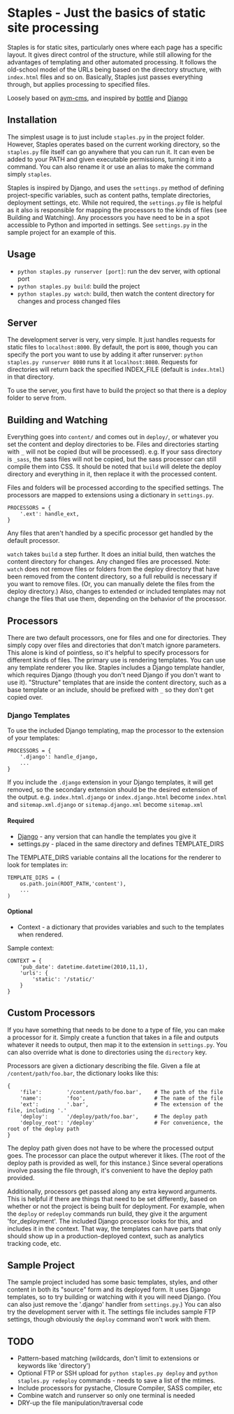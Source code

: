 # Staples - Just the basics of static site processing

Staples is for static sites, particularly ones where each page has a specific layout. It gives direct control of the structure, while still allowing for the advantages of templating and other automated processing. It follows the old-school model of the URLs being based on the directory structure, with `index.html` files and so on. Basically, Staples just passes everything through, but applies processing to specified files.

Loosely based on [aym-cms](https://github.com/lethain/aym-cms), and inspired by [bottle](http://bottle.paws.de) and [Django](http://www.djangoproject.com)


## Installation

The simplest usage is to just include `staples.py` in the project folder. However, Staples operates based on the current working directory, so the `staples.py` file itself can go anywhere that you can run it. It can even be added to your PATH and given executable permissions, turning it into a command. You can also rename it or use an alias to make the command simply `staples`.

Staples is inspired by Django, and uses the `settings.py` method of defining project-specific variables, such as content paths, template directories, deployment settings, etc. While not required, the `settings.py` file is helpful as it also is responsible for mapping the processors to the kinds of files (see Building and Watching). Any processors you have need to be in a spot accessible to Python and imported in settings. See `settings.py` in the sample project for an example of this.


## Usage

* `python staples.py runserver [port]`: run the dev server, with optional port
* `python staples.py build`: build the project
* `python staples.py watch`: build, then watch the content directory for changes and process changed files


## Server

The development server is very, very simple. It just handles requests for static files to `localhost:8000`. By default, the port is `8000`, though you can specify the port you want to use by adding it after runserver: `python staples.py runserver 8080` runs it at `localhost:8080`. Requests for directories will return back the specified INDEX_FILE (default is `index.html`) in that directory.

To use the server, you first have to build the project so that there is a deploy folder to serve from.


## Building and Watching

Everything goes into `content/` and comes out in `deploy/`, or whatever you set the content and deploy directories to be. Files and directories starting with `_` will not be copied (but will be processed). e.g. If your sass directory is `_sass`, the sass files will not be copied, but the sass processor can still compile them into CSS. It should be noted that `build` will delete the deploy directory and everything in it, then replace it with the processed content.

Files and folders will be processed according to the specified settings. The processors are mapped to extensions using a dictionary in `settings.py`.

    PROCESSORS = {
        '.ext': handle_ext,
    }

Any files that aren't handled by a specific processor get handled by the default processor.

`watch` takes `build` a step further. It does an initial build, then watches the content directory for changes. Any changed files are processed.
Note: `watch` does not remove files or folders from the deploy directory that have been removed from the content directory, so a full rebuild is necessary if you want to remove files. (Or, you can manually delete the files from the deploy directory.) Also, changes to extended or included templates may not change the files that use them, depending on the behavior of the processor.


## Processors

There are two default processors, one for files and one for directories. They simply copy over files and directories that don't match ignore parameters. This alone is kind of pointless, so it's helpful to specify processors for different kinds of files. The primary use is rendering templates. You can use any template renderer you like. Staples includes a Django template handler, which requires Django (though you don't need Django if you don't want to use it). "Structure" templates that are inside the content directory, such as a base template or an include, should be prefixed with `_` so they don't get copied over.

### Django Templates
To use the included Django templating, map the processor to the extension of your templates:

    PROCESSORS = {
        '.django': handle_django,
        ...
    }

If you include the `.django` extension in your Django templates, it will get removed, so the secondary extension should be the desired extension of the output. e.g. `index.html.django` or `index.django.html` become `index.html` and `sitemap.xml.django` or `sitemap.django.xml` become `sitemap.xml`

#### Required

* [Django](http://www.djangoproject.com/) - any version that can handle the templates you give it
* settings.py - placed in the same directory and defines TEMPLATE_DIRS

The TEMPLATE_DIRS variable contains all the locations for the renderer to look for templates in:

    TEMPLATE_DIRS = (
        os.path.join(ROOT_PATH,'content'),
        ...
    )

#### Optional

* Context - a dictionary that provides variables and such to the templates when rendered.

Sample context:

    CONTEXT = {
        'pub_date': datetime.datetime(2010,11,1),
        'urls': {
            'static': '/static/'
        }
    }


## Custom Processors

If you have something that needs to be done to a type of file, you can make a processor for it. Simply create a function that takes in a file and outputs whatever it needs to output, then map it to the extension in `settings.py`. You can also override what is done to directories using the `directory` key.

Processors are given a dictionary describing the file. Given a file at `/content/path/foo.bar`, the dictionary looks like this:

    {
        'file':        '/content/path/foo.bar',    # The path of the file
        'name':        'foo',                      # The name of the file
        'ext':         '.bar',                     # The extension of the file, including '.'
        'deploy':      '/deploy/path/foo.bar',     # The deploy path
        'deploy_root': '/deploy'                   # For convenience, the root of the deploy path
    }

The deploy path given does not have to be where the processed output goes. The processor can place the output wherever it likes. (The root of the deploy path is provided as well, for this instance.) Since several operations involve passing the file through, it's convenient to have the deploy path provided.

Additionally, processors get passed along any extra keyword arguments. This is helpful if there are things that need to be set differently, based on whether or not the project is being built for deployment. For example, when the `deploy` or `redeploy` commands run build, they give it the argument 'for_deployment'. The included Django processor looks for this, and includes it in the context. That way, the templates can have parts that only should show up in a production-deployed context, such as analytics tracking code, etc.

## Sample Project

The sample project included has some basic templates, styles, and other content in both its "source" form and its deployed form. It uses Django templates, so to try building or watching with it you will need Django. (You can also just remove the '.django' handler from `settings.py`.) You can also try the development server with it. The settings file includes sample FTP settings, though obviously the `deploy` command won't work with them.


## TODO
* Pattern-based matching (wildcards, don't limit to extensions or keywords like 'directory')
* Optional FTP or SSH upload for `python staples.py deploy` and `python staples.py redeploy` commands - needs to save a list of the mtimes.
* Include processors for pystache, Closure Compiler, SASS compiler, etc
* Combine watch and runserver so only one terminal is needed
* DRY-up the file manipulation/traversal code